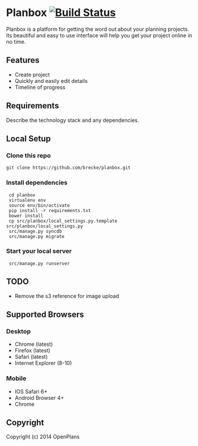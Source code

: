 # Planbox [![Build Status](https://travis-ci.org/openplans/planbox.png?branch=master)](https://travis-ci.org/openplans/planbox)

Planbox is a platform for getting the word out about your planning projects.
Its beautiful and easy to use interface will help you get your project online
in no time.

## Features

* Create project
* Quickly and easily edit details
* Timeline of progress

## Requirements

Describe the technology stack and any dependencies.

## Local Setup

### Clone this repo

    git clone https://github.com/brecke/planbox.git

### Install dependencies

     cd planbox
     virtualenv env
     source env/bin/activate
     pip install -r requirements.txt
     bower install
     cp src/planbox/local_settings.py.template src/planbox/local_settings.py 
     src/manage.py syncdb
     src/manage.py migrate

### Start your local server

     src/manage.py runserver
    

## TODO

* Remove the s3 reference for image upload

## Supported Browsers

### Desktop
* Chrome (latest)
* Firefox (latest)
* Safari (latest)
* Internet Explorer (8-10)

### Mobile
* IOS Safari 6+
* Android Browser 4+
* Chrome


## Copyright

Copyright (c) 2014 OpenPlans
